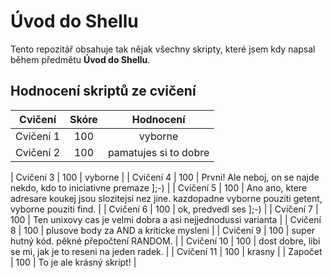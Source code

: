 # Úvod do Shellu

Tento repozitář obsahuje tak nějak všechny skripty, které jsem kdy napsal během předmětu **Úvod do Shellu**.

## Hodnocení skriptů ze cvičení

|Cvičení|Skóre|Hodnocení|
|:--:       | :--:| :--:    |
|Cvičení 1  | 100 | vyborne |
|Cvičení 2  | 100 | pamatujes si to dobre    

| Cvičení 3  | 100 | vyborne |
| Cvičení 4  | 100 | Prvni! Ale neboj, on se najde nekdo, kdo to iniciativne premaze ];-) |
| Cvičení 5  | 100 | Ano ano, ktere adresare koukej jsou slozitejsi nez jine. kazdopadne vyborne pouziti getent, vyborne pouziti find. |
| Cvičení 6  | 100 | ok, predvedl ses ];-) |
| Cvičení 7  | 100 | Ten unixovy cas je velmi dobra a asi nejjednodussi varianta |
| Cvičení 8  | 100 | plusove body za AND a kriticke mysleni |
| Cvičení 9  | 100 | super hutný kód. pěkné přepočtení RANDOM. |
| Cvičení 10 | 100 | dost dobre, libi se mi, jak je to reseni na jeden radek. |
| Cvičení 11 | 100 | krasny |
| Započet    | 100 | To je ale krásný skript! |